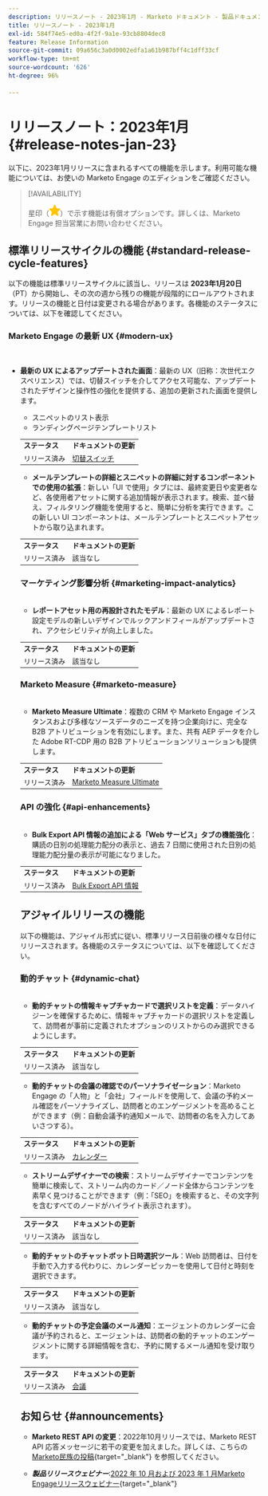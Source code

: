 ```yaml
---
description: リリースノート - 2023年1月 - Marketo ドキュメント - 製品ドキュメント
title: リリースノート - 2023年1月
exl-id: 584f74e5-ed0a-4f2f-9a1e-93cb8804dec8
feature: Release Information
source-git-commit: 09a656c3a0d0002edfa1a61b987bff4c1dff33cf
workflow-type: tm+mt
source-wordcount: '626'
ht-degree: 96%

---
```


# リリースノート：2023年1月 {#release-notes-jan-23}

以下に、2023年1月リリースに含まれるすべての機能を示します。利用可能な機能については、お使いの Marketo Engage のエディションをご確認ください。

>[!AVAILABILITY]
>
>星印（![星印](assets/yellow-star.png)）で示す機能は有償オプションです。詳しくは、Marketo Engage 担当営業にお問い合わせください。

## 標準リリースサイクルの機能 {#standard-release-cycle-features}

以下の機能は標準リリースサイクルに該当し、リリースは **2023年1月20日**（PT）から開始し、その次の週から残りの機能が段階的にロールアウトされます。リリースの機能と日付は変更される場合があります。各機能のステータスについては、以下を確認してください。

### Marketo Engage の最新 UX {#modern-ux}

</br>

* **最新の UX によるアップデートされた画面**：最新の UX（旧称：次世代エクスペリエンス）では、切替スイッチを介してアクセス可能な、アップデートされたデザインと操作性の強化を提供する、追加の更新された画面を提供します。

   * スニペットのリスト表示
   * ランディングページテンプレートリスト

  <table>
  <tr>
   <td><b>ステータス</b></td>
   <td><b>ドキュメントの更新</b></td>
  </tr>
  <tr>
   <td>リリース済み</td>
   <td><a href="/help/marketo/product-docs/marketo-engage-modern-ux/toggle-switch.md">切替スイッチ</a></td>
  </tr>
  </tbody>

</table>

* **メールテンプレートの詳細とスニペットの詳細に対するコンポーネントでの使用の拡張**：新しい「UI で使用」タブには、最終変更日や変更者など、各使用者アセットに関する追加情報が表示されます。検索、並べ替え、フィルタリング機能を使用すると、簡単に分析を実行できます。この新しい UI コンポーネントは、メールテンプレートとスニペットアセットから取り込まれます。

<table>
  <tr>
   <td><b>ステータス</b></td>
   <td><b>ドキュメントの更新</b></td>
  </tr>
  <tr>
   <td>リリース済み</td>
   <td>該当なし</td>
  </tr>
  </tbody>
</table>

### マーケティング影響分析 {#marketing-impact-analytics}

</br>

* **レポートアセット用の再設計されたモデル**：最新の UX によるレポート設定モデルの新しいデザインでルックアンドフィールがアップデートされ、アクセシビリティが向上しました。

<table>
  <tr>
   <td><b>ステータス</b></td>
   <td><b>ドキュメントの更新</b></td>
  </tr>
  <tr>
   <td>リリース済み</td>
   <td>該当なし</td>
  </tr>
  </tbody>
</table>

### Marketo Measure {#marketo-measure}

</br>

* **Marketo Measure Ultimate**：複数の CRM や Marketo Engage インスタンスおよび多様なソースデータのニーズを持つ企業向けに、完全な B2B アトリビューションを有効にします。また、共有 AEP データを介した Adobe RT-CDP 用の B2B アトリビューションソリューションも提供します。

<table>
  <tr>
   <td><b>ステータス</b></td>
   <td><b>ドキュメントの更新</b></td>
  </tr>
  <tr>
   <td>リリース済み</td>
   <td><a href="https://experienceleague.adobe.com/docs/experience-platform/destinations/catalog/adobe/marketo-measure-ultimate.html?lang=ja">Marketo Measure Ultimate</a></td>
  </tr>
  </tbody>
</table>

### API の強化 {#api-enhancements}

</br>

* **Bulk Export API 情報の追加による「Web サービス」タブの機能強化**：購読の日別の処理能力配分の表示と、過去 7 日間に使用された日別の処理能力配分量の表示が可能になりました。

<table>
  <tr>
   <td><b>ステータス</b></td>
   <td><b>ドキュメントの更新</b></td>
  </tr>
  <tr>
   <td>リリース済み</td>
   <td><a href="/help/marketo/product-docs/administration/settings/bulk-export-api-information.md">Bulk Export API 情報</a></td>
  </tr>
  </tbody>
</table>

## アジャイルリリースの機能

以下の機能は、アジャイル形式に従い、標準リリース日前後の様々な日付にリリースされます。各機能のステータスについては、以下を確認してください。

### 動的チャット {#dynamic-chat}

</br>

* **動的チャットの情報キャプチャカードで選択リストを定義**：データハイジーンを確保するために、情報キャプチャカードの選択リストを定義して、訪問者が事前に定義されたオプションのリストからのみ選択できるようにします。

<table>
  <tr>
   <td><b>ステータス</b></td>
   <td><b>ドキュメントの更新</b></td>
  </tr>
  <tr>
   <td>リリース済み</td>
   <td>該当なし</td>
  </tr>
  </tbody>
</table>

* **動的チャットの会議の確認でのパーソナライゼーション**：Marketo Engage の「人物」と「会社」フィールドを使用して、会議の予約メール確認をパーソナライズし、訪問者とのエンゲージメントを高めることができます（例：自動会議予約通知メールで、訪問者の名を入力してあいさつする）。

<table>
  <tr>
   <td><b>ステータス</b></td>
   <td><b>ドキュメントの更新</b></td>
  </tr>
  <tr>
   <td>リリース済み</td>
   <td><a href="/help/marketo/product-docs/demand-generation/dynamic-chat/setup-and-configuration/agent-settings.md">カレンダー</a></td>
  </tr>
  </tbody>
</table>

* **ストリームデザイナーでの検索**：ストリームデザイナーでコンテンツを簡単に検索して、ストリーム内のカード／ノード全体からコンテンツを素早く見つけることができます（例：「SEO」を検索すると、その文字列を含むすべてのノードがハイライト表示されます）。

<table>
  <tr>
   <td><b>ステータス</b></td>
   <td><b>ドキュメントの更新</b></td>
  </tr>
  <tr>
   <td>リリース済み</td>
   <td>該当なし</td>
  </tr>
  </tbody>
</table>

* **動的チャットのチャットボット日時選択ツール**：Web 訪問者は、日付を手動で入力する代わりに、カレンダーピッカーを使用して日付と時刻を選択できます。

<table>
  <tr>
   <td><b>ステータス</b></td>
   <td><b>ドキュメントの更新</b></td>
  </tr>
  <tr>
   <td>リリース済み</td>
   <td>該当なし</td>
  </tr>
  </tbody>
</table>

* **動的チャットの予定会議のメール通知**：エージェントのカレンダーに会議が予約されると、エージェントは、訪問者の動的チャットのエンゲージメントに関する詳細情報を含む、予約に関するメール通知を受け取ります。

<table>
  <tr>
   <td><b>ステータス</b></td>
   <td><b>ドキュメントの更新</b></td>
  </tr>
  <tr>
   <td>リリース済み</td>
   <td><a href="/help/marketo/product-docs/demand-generation/dynamic-chat/meeting-list.md">会議</a></td>
  </tr>
  </tbody>
</table>

## お知らせ {#announcements}

* **Marketo REST API の変更**：2022年10月リリースでは、Marketo REST API 応答メッセージに若干の変更を加えました。詳しくは、こちらの [Marketo民族の投稿 &#x200B;](https://nation.marketo.com/t5/product-documents/upcoming-change-to-marketo-rest-api/ta-p/331698){target="_blank"} を参照してください。

* **_製品リリースウェビナー_**:[2022 年 10 月および 2023 年 1 月Marketo Engageリリースウェビナー &#x200B;](https://engage.marketo.com/2023_January_Release_Webinar_OnDemandPage.html){target="_blank"}
